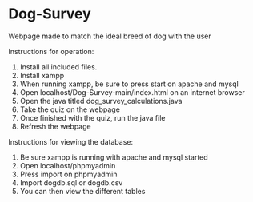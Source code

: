 # Dog-Survey
Webpage made to match the ideal breed of dog with the user

Instructions for operation:
1. Install all included files.
2. Install xampp
3. When running xampp, be sure to press start on apache and mysql
4. Open localhost/Dog-Survey-main/index.html on an internet browser
5. Open the java titled dog_survey_calculations.java
6. Take the quiz on the webpage
7. Once finished with the quiz, run the java file
8. Refresh the webpage

Instructions for viewing the database:
1. Be sure xampp is running with apache and mysql started
2. Open localhost/phpmyadmin
3. Press import on phpmyadmin
4. Import dogdb.sql or dogdb.csv
5. You can then view the different tables 
